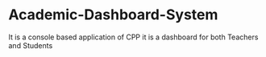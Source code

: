 # Academic-Dashboard-System
It is a console based application of CPP it is a dashboard for both Teachers and Students
